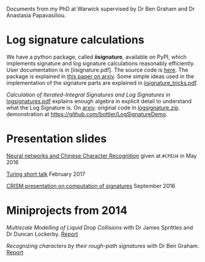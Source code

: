 Documents from my PhD at Warwick supervised by Dr Ben Graham and Dr Anastasia Papavasiliou.

# Log signature calculations

We have a python package, called **iisignature**, available on PyPI, which implements signature and log signature calculations reasonably efficiently. User documentation is in [iisignature.pdf]. The source code is [here](http://github.com/bottler/iisignature). The package is explained in [this paper on arxiv](https://arxiv.org/abs/1802.08252). Some simple ideas used in the implementation of the signature parts are explained in [iisignature_tricks.pdf](iisignature_tricks.pdf).

*Calculation of Iterated-Integral Signatures and Log Signatures* in [logsignatures.pdf](logsignatures.pdf) explains enough algebra in explicit detail to understand what the Log Signature is. On [arxiv](https://arxiv.org/abs/1712.02757). original code in [logsignature.zip](logsignature.zip). demonstration at https://github.com/bottler/LogSignatureDemo. 

# Presentation slides

[Neural networks and Chinese Character Recognition](2016_cpeu4_may_neuralnets_chinese.pdf) given at ``#CPEU4`` in May 2016 

[Turing short talk](2017_turingshorttalk_reizenstein.pdf) February 2017

[CRISM presentation on computation of signatures](2016_crism_sep_computation_of_signatures.pdf) September 2016 

# Miniprojects from 2014

*Multiscale Modelling of Liquid Drop Collisions* with Dr James Sprittles and Dr Duncan Lockerby. [Report](drops.pdf)

*Recognizing characters by their rough-path signatures*
with Dr Ben Graham. [Report](handwriting.pdf)
